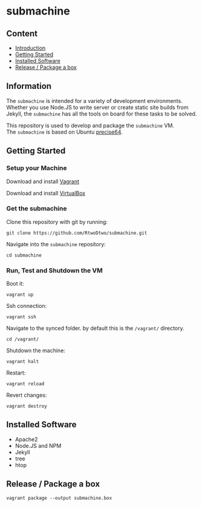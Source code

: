 # submachine 


## Content
- [Introduction](#information)
- [Getting Started](#getting-started)
- [Installed Software](#installed-software)
- [Release / Package a box](#release--package-a-box)


## Information
The ```submachine``` is intended for a variety of development environments.  
Whether you use Node.JS to write server or create static site builds from Jekyll, the ```submachine``` has all the tools on board for these tasks to be solved.  
  
This repository is used to develop and package the ```submachine``` VM.  
The ```submachine``` is based on Ubuntu [precise64](http://files.vagrantup.com/precise64.box).  


## Getting Started
### Setup your Machine
Download and install [Vagrant](http://downloads.vagrantup.com/)  
  
Download and install [VirtualBox](https://www.virtualbox.org/wiki/Downloads)    

### Get the submachine  
Clone this repository with git by running:

    git clone https://github.com/RtwoDtwo/submachine.git

Navigate into the ```submachine``` repository:

    cd submachine

### Run, Test and Shutdown the VM
Boot it:

    vagrant up

Ssh connection:

    vagrant ssh

Navigate to the synced folder. by default this is the ```/vagrant/``` directory.

    cd /vagrant/

Shutdown the machine:

    vagrant halt

Restart:

    vagrant reload

Revert changes:

    vagrant destroy


## Installed Software
- Apache2
- Node.JS and NPM
- Jekyll
- tree
- htop


## Release / Package a box

    vagrant package --output submachine.box
